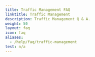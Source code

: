 ```yaml
---
title: Traffic Management FAQ
linktitle: Traffic Management
description: Traffic Management Q & A.
weight: 50
layout: faq
icon: faq
aliases:
  - /help/faq/traffic-management
test: n/a
---
```

